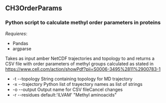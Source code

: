 ## CH3OrderParams
### Python script to calculate methyl order parameters in proteins

*Requieres*:
- Pandas 
- argparse

Takes as input amber NetCDF trajectories and topology to and returns a CSV file with order parameters of methyl groups calculated as stated in https://www.cell.com/action/showPdf?pii=S0006-3495%2811%2900783-1

- -t --topology String containing topology for MD trajectory
- -x --trajectory Python list of trayectory names as list of strings
- -o --output Output name for CSV fileCancel changes
- -r --residues default:'ILVAM' "Methyl aminoacids"
